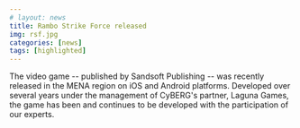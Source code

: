 ```yaml
---
# layout: news
title: Rambo Strike Force released
img: rsf.jpg
categories: [news]
tags: [highlighted]
---
```


The video game -- published by Sandsoft Publishing -- was recently released in the MENA region on iOS and Android platforms. Developed over several years under the management of CyBERG's partner, Laguna Games, the game has been and continues to be developed with the participation of our experts.